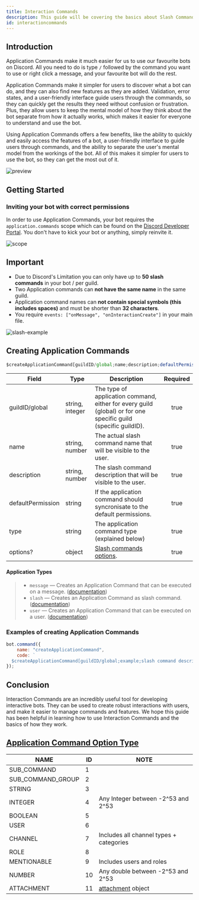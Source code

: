 ```yaml
---
title: Interaction Commands
description: This guide will be covering the basics about Slash Commands and their functionality. As well as everything else you might need to know.
id: interactioncommands
---
```


## Introduction

Application Commands make it much easier for us to use our favourite bots on Discord. All you need to do is type `/` followed by the command you want to use or right click a message, and your favourite bot will do the rest.

Application Commands make it simpler for users to discover what a bot can do, and they can also find new features as they are added. Validation, error states, and a user-friendly interface guide users through the commands, so they can quickly get the results they need without confusion or frustration. Plus, they allow users to keep the mental model of how they think about the bot separate from how it actually works, which makes it easier for everyone to understand and use the bot.

Using Application Commands offers a few benefits, like the ability to quickly and easily access the features of a bot, a user-friendly interface to guide users through commands, and the ability to separate the user's mental model from the workings of the bot. All of this makes it simpler for users to use the bot, so they can get the most out of it.

![preview](https://raw.githubusercontent.com/aoijs/website/main/assets/images/previews/application-commands.png)

## Getting Started

### Inviting your bot with correct permissions

In order to use Application Commands, your bot requires the `application.commands` scope which can be found on
the [Discord Developer Portal](https://discord.com/developers/applications/). You don't have to kick your bot or
anything, simply reinvite it.

![scope](https://media.discordapp.net/attachments/1061712111052521493/1062539303386873929/image_5.png?width=1200&height=447)

## Important

* Due to Discord's Limitation you can only have up to **50 slash commands** in your bot / per guild.
* Two Application commands can **not have the same name** in the same guild.
* Application command names can **not contain special symbols (this includes spaces)** and must be shorter than **32 characters**.
* You require `events: ["onMessage", "onInteractionCreate"]` in your main file.

![slash-example](https://cdn.discordapp.com/attachments/1061712111052521493/1062559509601591427/image_6.png)

## Creating Application Commands

```js
$createApplicationCommand[guildID/global;name;description;defaultPermission(true/false);type(slash/user/message);options?]
```

| Field             | Type            | Description                                                                                                    | Required |
| ----------------- | --------------- | -------------------------------------------------------------------------------------------------------------- | :------: |
| guildID/global    | string, integer | The type of application command, either for every guild (global) or for one specific guild (specific guildID). |   true   |
| name              | string, number  | The actual slash command name that will be visible to the user.                                                |   true   |
| description       | string, number  | The slash command description that will be visible to the user.                                                |   true   |
| defaultPermission | string          | If the application command should syncronisate to the default permissions.                                     |   true   |
| type              | string          | The application command type (explained below)                                                                 |   true   |
| options?          | object          | [Slash commands options](#examples-of-creating-application-commands).                                          |   true   |

#### Application Types

> * `message` — Creates an Application Command that can be executed on a message. ([documentation](https://discord.com/developers/docs/interactions/application-commands#message-commands))
> * `slash` — Creates an Application Command as slash command. ([documentation](https://discord.com/developers/docs/interactions/application-commands))
> * `user` — Creates an Application Command that can be executed on a user. ([documentation](https://discord.com/developers/docs/interactions/application-commands#user-commands))

### Examples of creating Application Commands

```js
bot.command({
    name: "createApplicationCommand",
    code: `
  $createApplicationCommand[guildID/global;example;slash command description!;true;slash]`
});

```

## Conclusion

Interaction Commands are an incredibly useful tool for developing interactive bots. They can be used to create robust
interactions with users, and make it easier to manage commands and features. We hope this guide has been helpful in
learning how to use Interaction Commands and the basics of how they work.

## [Application Command Option Type](https://discord.com/developers/docs/interactions/application-commands#application-command-object-application-command-option-type)

| NAME              | ID  | NOTE                                                                                         |
| ----------------- | --- | -------------------------------------------------------------------------------------------- |
| SUB_COMMAND       | 1   |                                                                                              |
| SUB_COMMAND_GROUP | 2   |                                                                                              |
| STRING            | 3   |                                                                                              |
| INTEGER           | 4   | Any Integer between -2^53 and 2^53                                                           |
| BOOLEAN           | 5   |                                                                                              |
| USER              | 6   |                                                                                              |
| CHANNEL           | 7   | Includes all channel types + categories                                                      |
| ROLE              | 8   |                                                                                              |
| MENTIONABLE       | 9   | Includes users and roles                                                                     |
| NUMBER            | 10  | Any double between -2^53 and 2^53                                                            |
| ATTACHMENT        | 11  | [attachment](https://discord.com/developers/docs/resources/channel#attachment-object) object |